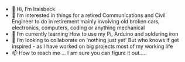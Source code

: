 - 👋 Hi, I’m lraisbeck
- 👀 I’m interested in things for a retired Communications and Civil Engineer to do in retirement mainly involving old broken cars, electronics, computers, coding or anything mechanical
- 🌱 I’m currently learning How to use my Pi, Arduino and soldering iron  
- 💞️ I’m looking to collaborate on 'nothing just yet' But who knows if get inspired - as I have worked on big projects most of my working life
- 📫 How to reach me ... I am sure you can figure it out.....

<!---
lraisbeck/lraisbeck is a ✨ special ✨ repository because its `README.md` (this file) appears on your GitHub profile.
You can click the Preview link to take a look at your changes.
--->
